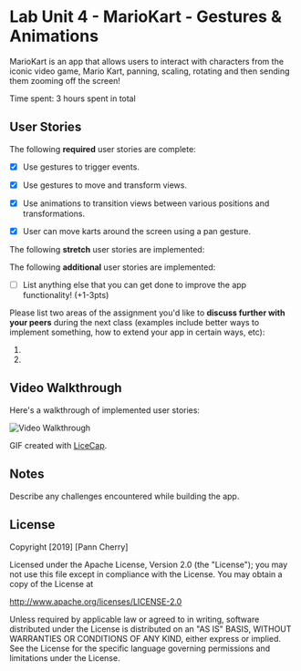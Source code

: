 # Lab Unit 4 - MarioKart - Gestures & Animations

MarioKart is an app that allows users to interact with characters from the iconic video game, Mario Kart, panning, scaling, rotating and then sending them zooming off the screen!

Time spent: 3 hours spent in total

## User Stories

The following **required** user stories are complete:

- [x] Use gestures to trigger events.
- [x] Use gestures to move and transform views.
- [x] Use animations to transition views between various positions and transformations.
- [x] User can move karts around the screen using a pan gesture.


The following **stretch** user stories are implemented:


The following **additional** user stories are implemented:

- [ ] List anything else that you can get done to improve the app functionality! (+1-3pts)

Please list two areas of the assignment you'd like to **discuss further with your peers** during the next class (examples include better ways to implement something, how to extend your app in certain ways, etc):

1.
2.

## Video Walkthrough

Here's a walkthrough of implemented user stories:

<img src='https://i.imgur.com/shRDp0C.gif' title='Video Walkthrough' width='' alt='Video Walkthrough' />

GIF created with [LiceCap](http://www.cockos.com/licecap/).

## Notes

Describe any challenges encountered while building the app.

## License

Copyright [2019] [Pann Cherry]

Licensed under the Apache License, Version 2.0 (the "License");
you may not use this file except in compliance with the License.
You may obtain a copy of the License at

http://www.apache.org/licenses/LICENSE-2.0

Unless required by applicable law or agreed to in writing, software
distributed under the License is distributed on an "AS IS" BASIS,
WITHOUT WARRANTIES OR CONDITIONS OF ANY KIND, either express or implied.
See the License for the specific language governing permissions and
limitations under the License.
